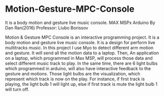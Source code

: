 # Motion-Gesture-MPC-Console
It is a body motion and gesture live music console. MAX MSPx Arduino
By Dan Ran(2016)
Professor: Liubo Borissov


Motion & Gesture MPC Console is an interactive programming project. It is a body motion and gesture live music console. It is a design for perform live multitracks music.
In this project I use Myo to detect different arm motion and gesture. It will send all the motion data to a laptop. Then, An application on a laptop, which programmed in Max MSP, will process those data and select different music track to play. In the same time, there are 6 light bulbs which programmed in arduino, will also have interactive feedback to the gesture and motions. Those light bulbs are the visualization, which represent which track is now on the play. For instance, if first track is playing, the light bulb 1 will light up, else if first track is mute the light bulb 1 will turn off.
